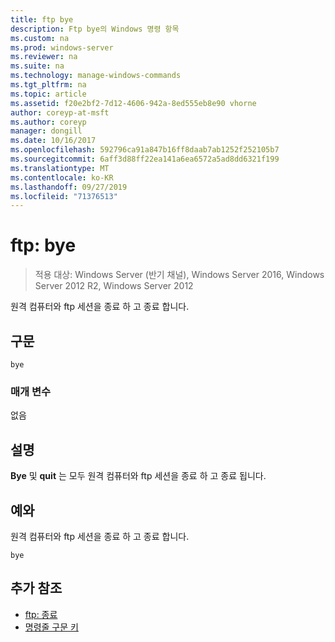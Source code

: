 ```yaml
---
title: ftp bye
description: Ftp bye의 Windows 명령 항목
ms.custom: na
ms.prod: windows-server
ms.reviewer: na
ms.suite: na
ms.technology: manage-windows-commands
ms.tgt_pltfrm: na
ms.topic: article
ms.assetid: f20e2bf2-7d12-4606-942a-8ed555eb8e90 vhorne
author: coreyp-at-msft
ms.author: coreyp
manager: dongill
ms.date: 10/16/2017
ms.openlocfilehash: 592796ca91a847b16ff8daab7ab1252f252105b7
ms.sourcegitcommit: 6aff3d88ff22ea141a6ea6572a5ad8dd6321f199
ms.translationtype: MT
ms.contentlocale: ko-KR
ms.lasthandoff: 09/27/2019
ms.locfileid: "71376513"
---
```

# <a name="ftp-bye"></a>ftp: bye

>적용 대상: Windows Server (반기 채널), Windows Server 2016, Windows Server 2012 R2, Windows Server 2012

원격 컴퓨터와 ftp 세션을 종료 하 고 종료 합니다.   
## <a name="syntax"></a>구문  
```  
bye  
```  
### <a name="parameters"></a>매개 변수  
없음  
## <a name="remarks"></a>설명  
**Bye** 및 **quit** 는 모두 원격 컴퓨터와 ftp 세션을 종료 하 고 종료 됩니다.  
## <a name="BKMK_Examples"></a>예와  
원격 컴퓨터와 ftp 세션을 종료 하 고 종료 합니다.  
```  
bye  
```  
## <a name="additional-references"></a>추가 참조  
-   [ftp: 종료](ftp-quit.md)  
-   [명령줄 구문 키](command-line-syntax-key.md)  
